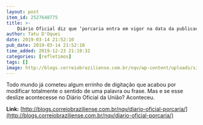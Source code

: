 ```yaml
---
layout: post
item_id: 2527648775
title: >-
    Diário Oficial diz que ‘porcaria entra em vigor na data da publicação’
author: Tatu D'Oquei
date: 2019-03-14 21:52:10
pub_date: 2019-03-14 21:52:10
time_added: 2019-12-23 21:19:32
categories: [refletimos]
tags: []
image: http://blogs.correiobraziliense.com.br/nqv/wp-content/uploads/sites/22/2019/03/porcaria.jpg
---
```


Todo mundo já cometeu algum errinho de digitação que acabou por modificar totalmente o sentido de uma palavra ou frase. Mas e se esse deslize acontecesse no Diário Oficial da União? Aconteceu.

**Link:** [http://blogs.correiobraziliense.com.br/nqv/diario-oficial-porcaria/](http://blogs.correiobraziliense.com.br/nqv/diario-oficial-porcaria/)

